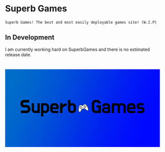 # Superb Games
    Superb Games! The best and most easily deployable games site! (W.I.P)
## In Development
 I am currently working hard on SuperbGames and there is no estimated release date.
#
![s](https://raw.githubusercontent.com/HallowedSpace/SuperbGames/main/assets/img/banner.png#img)
